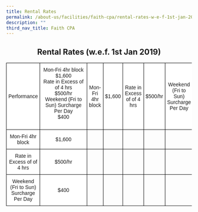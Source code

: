 ```yaml
---
title: Rental Rates
permalink: /about-us/facilities/faith-cpa/rental-rates-w-e-f-1st-jan-2019/
description: ""
third_nav_title: Faith CPA
---
```

## <center> Rental Rates (w.e.f. 1st Jan 2019) </center>

<style type="text/css">
.tg  {border-collapse:collapse;border-spacing:0;}
.tg td{border-color:black;border-style:solid;border-width:1px;font-family:Arial, sans-serif;font-size:14px;
  overflow:hidden;padding:10px 5px;word-break:normal;}
.tg th{border-color:black;border-style:solid;border-width:1px;font-family:Arial, sans-serif;font-size:14px;
  font-weight:normal;overflow:hidden;padding:10px 5px;word-break:normal;}
.tg .tg-f4yw{background-color:#FFF;text-align:center;vertical-align:middle}
.tg .tg-0lax{text-align:left;vertical-align:top}
</style>
<table class="tg">
<thead>
  <tr>
    <th class="tg-f4yw">Performance</th>
    <th class="tg-f4yw">Mon-Fri 4hr block<br>$1,600<br>Rate in Excess of of 4 hrs<br>$500/hr<br>Weekend (Fri to Sun) Surcharge Per Day<br>$400<br>&nbsp;&nbsp;&nbsp;&nbsp;&nbsp;&nbsp;&nbsp;&nbsp;&nbsp;&nbsp;&nbsp;&nbsp;&nbsp;&nbsp;&nbsp;&nbsp;&nbsp;&nbsp;&nbsp;&nbsp;&nbsp;&nbsp;&nbsp;&nbsp;&nbsp;&nbsp;&nbsp;&nbsp;&nbsp;&nbsp;</th>
    <th class="tg-f4yw">Mon-Fri 4hr block</th>
    <th class="tg-f4yw">$1,600</th>
    <th class="tg-f4yw">Rate in Excess of of 4 hrs</th>
    <th class="tg-f4yw">$500/hr</th>
    <th class="tg-f4yw">Weekend (Fri to Sun) Surcharge Per Day</th>
    <th class="tg-f4yw">$400</th>
  </tr>
</thead>
<tbody>
  <tr>
    <td class="tg-f4yw">Mon-Fri 4hr block</td>
    <td class="tg-f4yw">$1,600</td>
    <td class="tg-0lax"></td>
    <td class="tg-0lax"></td>
    <td class="tg-0lax"></td>
    <td class="tg-0lax"></td>
    <td class="tg-0lax"></td>
    <td class="tg-0lax"></td>
  </tr>
  <tr>
    <td class="tg-f4yw">Rate in Excess of of 4 hrs</td>
    <td class="tg-f4yw">$500/hr</td>
    <td class="tg-0lax"></td>
    <td class="tg-0lax"></td>
    <td class="tg-0lax"></td>
    <td class="tg-0lax"></td>
    <td class="tg-0lax"></td>
    <td class="tg-0lax"></td>
  </tr>
  <tr>
    <td class="tg-f4yw">Weekend (Fri to Sun) Surcharge Per Day</td>
    <td class="tg-f4yw">$400</td>
    <td class="tg-0lax"></td>
    <td class="tg-0lax"></td>
    <td class="tg-0lax"></td>
    <td class="tg-0lax"></td>
    <td class="tg-0lax"></td>
    <td class="tg-0lax"></td>
  </tr>
</tbody>
</table>